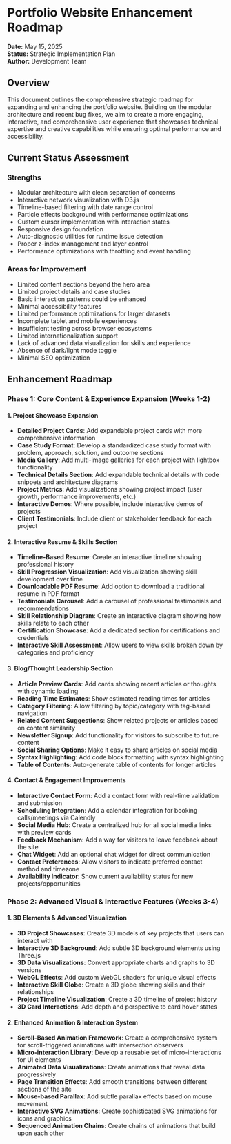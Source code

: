 # Portfolio Website Enhancement Roadmap

**Date:** May 15, 2025  
**Status:** Strategic Implementation Plan  
**Author:** Development Team

## Overview

This document outlines the comprehensive strategic roadmap for expanding and enhancing the portfolio website. Building on the modular architecture and recent bug fixes, we aim to create a more engaging, interactive, and comprehensive user experience that showcases technical expertise and creative capabilities while ensuring optimal performance and accessibility.

## Current Status Assessment

### Strengths
- Modular architecture with clean separation of concerns
- Interactive network visualization with D3.js
- Timeline-based filtering with date range control
- Particle effects background with performance optimizations
- Custom cursor implementation with interaction states
- Responsive design foundation
- Auto-diagnostic utilities for runtime issue detection
- Proper z-index management and layer control
- Performance optimizations with throttling and event handling

### Areas for Improvement
- Limited content sections beyond the hero area
- Limited project details and case studies
- Basic interaction patterns could be enhanced
- Minimal accessibility features
- Limited performance optimizations for larger datasets
- Incomplete tablet and mobile experiences
- Insufficient testing across browser ecosystems
- Limited internationalization support
- Lack of advanced data visualization for skills and experience
- Absence of dark/light mode toggle
- Minimal SEO optimization

## Enhancement Roadmap

### Phase 1: Core Content & Experience Expansion (Weeks 1-2)

#### 1. Project Showcase Expansion
- **Detailed Project Cards**: Add expandable project cards with more comprehensive information
- **Case Study Format**: Develop a standardized case study format with problem, approach, solution, and outcome sections
- **Media Gallery**: Add multi-image galleries for each project with lightbox functionality
- **Technical Details Section**: Add expandable technical details with code snippets and architecture diagrams
- **Project Metrics**: Add visualizations showing project impact (user growth, performance improvements, etc.)
- **Interactive Demos**: Where possible, include interactive demos of projects
- **Client Testimonials**: Include client or stakeholder feedback for each project

#### 2. Interactive Resume & Skills Section
- **Timeline-Based Resume**: Create an interactive timeline showing professional history
- **Skill Progression Visualization**: Add visualization showing skill development over time
- **Downloadable PDF Resume**: Add option to download a traditional resume in PDF format
- **Testimonials Carousel**: Add a carousel of professional testimonials and recommendations
- **Skill Relationship Diagram**: Create an interactive diagram showing how skills relate to each other
- **Certification Showcase**: Add a dedicated section for certifications and credentials
- **Interactive Skill Assessment**: Allow users to view skills broken down by categories and proficiency

#### 3. Blog/Thought Leadership Section
- **Article Preview Cards**: Add cards showing recent articles or thoughts with dynamic loading
- **Reading Time Estimates**: Show estimated reading times for articles
- **Category Filtering**: Allow filtering by topic/category with tag-based navigation
- **Related Content Suggestions**: Show related projects or articles based on content similarity
- **Newsletter Signup**: Add functionality for visitors to subscribe to future content
- **Social Sharing Options**: Make it easy to share articles on social media
- **Syntax Highlighting**: Add code block formatting with syntax highlighting
- **Table of Contents**: Auto-generate table of contents for longer articles

#### 4. Contact & Engagement Improvements
- **Interactive Contact Form**: Add a contact form with real-time validation and submission
- **Scheduling Integration**: Add a calendar integration for booking calls/meetings via Calendly
- **Social Media Hub**: Create a centralized hub for all social media links with preview cards
- **Feedback Mechanism**: Add a way for visitors to leave feedback about the site
- **Chat Widget**: Add an optional chat widget for direct communication
- **Contact Preferences**: Allow visitors to indicate preferred contact method and timezone
- **Availability Indicator**: Show current availability status for new projects/opportunities

### Phase 2: Advanced Visual & Interactive Features (Weeks 3-4)

#### 1. 3D Elements & Advanced Visualization
- **3D Project Showcases**: Create 3D models of key projects that users can interact with
- **Interactive 3D Background**: Add subtle 3D background elements using Three.js
- **3D Data Visualizations**: Convert appropriate charts and graphs to 3D versions
- **WebGL Effects**: Add custom WebGL shaders for unique visual effects
- **Interactive Skill Globe**: Create a 3D globe showing skills and their relationships
- **Project Timeline Visualization**: Create a 3D timeline of project history
- **3D Card Interactions**: Add depth and perspective to card hover states

#### 2. Enhanced Animation & Interaction System
- **Scroll-Based Animation Framework**: Create a comprehensive system for scroll-triggered animations with intersection observers
- **Micro-interaction Library**: Develop a reusable set of micro-interactions for UI elements
- **Animated Data Visualizations**: Create animations that reveal data progressively
- **Page Transition Effects**: Add smooth transitions between different sections of the site
- **Mouse-based Parallax**: Add subtle parallax effects based on mouse movement
- **Interactive SVG Animations**: Create sophisticated SVG animations for icons and graphics
- **Sequenced Animation Chains**: Create chains of animations that build upon each other